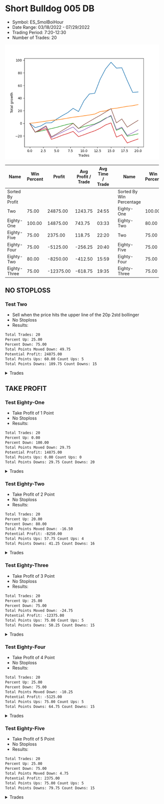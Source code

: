 # Short Bulldog 005 DB 
- Symbol: ES_SmolBoiHour
- Date Range: 03/18/2022 - 07/29/2022
- Trading Period: 7:20-12:30
- Number of Trades: 20

![Plot](ShortBulldog005DBES_SmolBoiHour.png)

| Name | Win Percent | Profit | Avg Profit / Trade | Avg Time / Trade |      | Name | Win Percent | Profit | Avg Profit / Trade | Avg Time / Trade |
| ---- | ----------- | ------ | ------------------ | ---------------- | ---- | ---- | ----------- | ------ | ------------------ | ---------------- |
| Sorted By <br> Profit | | | | | | Sorted By <br> Win Percentage ||||
| Two | 75.00 | 24875.00 | 1243.75 | 24:55 |     | Eighty-One | 100.00 | 14875.00 | 743.75 | 03:33 |
| Eighty-One | 100.00 | 14875.00 | 743.75 | 03:33 |     | Eighty-Two | 80.00 | -8250.00 | -412.50 | 15:59 |
| Eighty-Five | 75.00 | 2375.00 | 118.75 | 22:20 |     | Two | 75.00 | 24875.00 | 1243.75 | 24:55 |
| Eighty-Four | 75.00 | -5125.00 | -256.25 | 20:40 |     | Eighty-Five | 75.00 | 2375.00 | 118.75 | 22:20 |
| Eighty-Two | 80.00 | -8250.00 | -412.50 | 15:59 |     | Eighty-Four | 75.00 | -5125.00 | -256.25 | 20:40 |
| Eighty-Three | 75.00 | -12375.00 | -618.75 | 19:35 |     | Eighty-Three | 75.00 | -12375.00 | -618.75 | 19:35 |

## NO STOPLOSS

### Test Two
* Sell when the price hits the upper line of the 20p 2std bollinger
* No Stoploss
* Results:
```
Total Trades: 20
Percent Up: 25.00
Percent Down: 75.00
Total Points Moved Down: 49.75
Potential Profit: 24875.00
Total Points Ups: 60.00 Count Ups: 5
Total Points Downs: 109.75 Count Downs: 15
```

<details><summary>Trades</summary>

<code>In: 2022-03-29 11:38:00		Out: 2022-03-29 12:27:50		Total Position Time: 49:50		Total Move Down: -6.75		Total to Date: -6.75</code> <br />
<code>In: 2022-03-31 07:48:00		Out: 2022-03-31 08:08:30		Total Position Time: 20:30		Total Move Down: 2.50		Total to Date: -4.25</code> <br />
<code>In: 2022-04-06 10:43:00		Out: 2022-04-06 10:57:20		Total Position Time: 14:20		Total Move Down: 5.00		Total to Date: 0.75</code> <br />
<code>In: 2022-04-07 10:58:00		Out: 2022-04-07 11:18:20		Total Position Time: 20:20		Total Move Down: 0.25		Total to Date: 1.00</code> <br />
<code>In: 2022-04-07 11:03:00		Out: 2022-04-07 11:18:20		Total Position Time: 15:20		Total Move Down: 6.00		Total to Date: 7.00</code> <br />
<code>In: 2022-04-08 07:33:00		Out: 2022-04-08 07:49:20		Total Position Time: 16:20		Total Move Down: 5.25		Total to Date: 12.25</code> <br />
<code>In: 2022-04-18 07:27:00		Out: 2022-04-18 07:51:45		Total Position Time: 24:45		Total Move Down: 4.75		Total to Date: 17.00</code> <br />
<code>In: 2022-04-18 11:26:00		Out: 2022-04-18 11:44:10		Total Position Time: 18:10		Total Move Down: 6.75		Total to Date: 23.75</code> <br />
<code>In: 2022-05-04 09:24:00		Out: 2022-05-04 10:11:15		Total Position Time: 47:15		Total Move Down: -5.00		Total to Date: 18.75</code> <br />
<code>In: 2022-05-24 09:17:00		Out: 2022-05-24 09:31:20		Total Position Time: 14:20		Total Move Down: 17.00		Total to Date: 35.75</code> <br />
<code>In: 2022-05-24 09:18:00		Out: 2022-05-24 09:31:20		Total Position Time: 13:20		Total Move Down: 10.75		Total to Date: 46.50</code> <br />
<code>In: 2022-05-31 07:23:00		Out: 2022-05-31 08:07:30		Total Position Time: 44:30		Total Move Down: 1.25		Total to Date: 47.75</code> <br />
<code>In: 2022-06-13 09:40:00		Out: 2022-06-13 09:54:20		Total Position Time: 14:20		Total Move Down: 22.25		Total to Date: 70.00</code> <br />
<code>In: 2022-07-06 11:09:00		Out: 2022-07-06 11:11:45		Total Position Time: 02:45		Total Move Down: 16.25		Total to Date: 86.25</code> <br />
<code>In: 2022-07-06 11:10:00		Out: 2022-07-06 11:11:45		Total Position Time: 01:45		Total Move Down: 10.50		Total to Date: 96.75</code> <br />
<code>In: 2022-07-06 11:31:00		Out: 2022-07-06 12:01:25		Total Position Time: 30:25		Total Move Down: -9.25		Total to Date: 87.50</code> <br />
<code>In: 2022-07-06 11:35:00		Out: 2022-07-06 12:01:25		Total Position Time: 26:25		Total Move Down: 0.50		Total to Date: 88.00</code> <br />
<code>In: 2022-07-13 07:37:00		Out: 2022-07-13 08:25:05		Total Position Time: 48:05		Total Move Down: -20.25		Total to Date: 67.75</code> <br />
<code>In: 2022-07-14 08:12:00		Out: 2022-07-14 09:07:30		Total Position Time: 55:30		Total Move Down: -18.75		Total to Date: 49.00</code> <br />
<code>In: 2022-07-25 08:32:00		Out: 2022-07-25 08:52:10		Total Position Time: 20:10		Total Move Down: 0.75		Total to Date: 49.75</code> <br />


</details>

## TAKE PROFIT

### Test Eighty-One
* Take Profit of 1 Point
* No Stoploss
* Results:
```
Total Trades: 20
Percent Up: 0.00
Percent Down: 100.00
Total Points Moved Down: 29.75
Potential Profit: 14875.00
Total Points Ups: 0.00 Count Ups: 0
Total Points Downs: 29.75 Count Downs: 20
```

<details><summary>Trades</summary>

<code>In: 2022-03-29 11:38:00		Out: 2022-03-29 11:42:10		Total Position Time: 04:10		Total Move Down: 1.00		Total to Date: 1.00</code> <br />
<code>In: 2022-03-31 07:48:00		Out: 2022-03-31 07:53:10		Total Position Time: 05:10		Total Move Down: 1.25		Total to Date: 2.25</code> <br />
<code>In: 2022-04-06 10:43:00		Out: 2022-04-06 10:46:05		Total Position Time: 03:05		Total Move Down: 1.25		Total to Date: 3.50</code> <br />
<code>In: 2022-04-07 10:58:00		Out: 2022-04-07 11:18:40		Total Position Time: 20:40		Total Move Down: 1.25		Total to Date: 4.75</code> <br />
<code>In: 2022-04-07 11:03:00		Out: 2022-04-07 11:04:00		Total Position Time: 01:00		Total Move Down: 0.75		Total to Date: 5.50</code> <br />
<code>In: 2022-04-08 07:33:00		Out: 2022-04-08 07:33:25		Total Position Time: 00:25		Total Move Down: 1.25		Total to Date: 6.75</code> <br />
<code>In: 2022-04-18 07:27:00		Out: 2022-04-18 07:27:20		Total Position Time: 00:20		Total Move Down: 1.50		Total to Date: 8.25</code> <br />
<code>In: 2022-04-18 11:26:00		Out: 2022-04-18 11:26:20		Total Position Time: 00:20		Total Move Down: 1.50		Total to Date: 9.75</code> <br />
<code>In: 2022-05-04 09:24:00		Out: 2022-05-04 09:24:55		Total Position Time: 00:55		Total Move Down: 1.00		Total to Date: 10.75</code> <br />
<code>In: 2022-05-24 09:17:00		Out: 2022-05-24 09:17:15		Total Position Time: 00:15		Total Move Down: 1.25		Total to Date: 12.00</code> <br />
<code>In: 2022-05-24 09:18:00		Out: 2022-05-24 09:18:50		Total Position Time: 00:50		Total Move Down: 1.25		Total to Date: 13.25</code> <br />
<code>In: 2022-05-31 07:23:00		Out: 2022-05-31 07:23:15		Total Position Time: 00:15		Total Move Down: 1.50		Total to Date: 14.75</code> <br />
<code>In: 2022-06-13 09:40:00		Out: 2022-06-13 09:40:10		Total Position Time: 00:10		Total Move Down: 4.00		Total to Date: 18.75</code> <br />
<code>In: 2022-07-06 11:09:00		Out: 2022-07-06 11:09:15		Total Position Time: 00:15		Total Move Down: 1.00		Total to Date: 19.75</code> <br />
<code>In: 2022-07-06 11:10:00		Out: 2022-07-06 11:10:10		Total Position Time: 00:10		Total Move Down: 3.25		Total to Date: 23.00</code> <br />
<code>In: 2022-07-06 11:31:00		Out: 2022-07-06 11:31:15		Total Position Time: 00:15		Total Move Down: 1.00		Total to Date: 24.00</code> <br />
<code>In: 2022-07-06 11:35:00		Out: 2022-07-06 11:36:10		Total Position Time: 01:10		Total Move Down: 1.50		Total to Date: 25.50</code> <br />
<code>In: 2022-07-13 07:37:00		Out: 2022-07-13 07:37:15		Total Position Time: 00:15		Total Move Down: 1.50		Total to Date: 27.00</code> <br />
<code>In: 2022-07-14 08:12:00		Out: 2022-07-14 08:12:45		Total Position Time: 00:45		Total Move Down: 1.00		Total to Date: 28.00</code> <br />
<code>In: 2022-07-25 08:32:00		Out: 2022-07-25 09:02:50		Total Position Time: 30:50		Total Move Down: 1.75		Total to Date: 29.75</code> <br />


</details>

### Test Eighty-Two
* Take Profit of 2 Point
* No Stoploss
* Results:
```
Total Trades: 20
Percent Up: 20.00
Percent Down: 80.00
Total Points Moved Down: -16.50
Potential Profit: -8250.00
Total Points Ups: 57.75 Count Ups: 4
Total Points Downs: 41.25 Count Downs: 16
```

<details><summary>Trades</summary>

<code>In: 2022-03-29 11:38:00		Out: 2022-03-29 12:37:55		Total Position Time: 59:55		Total Move Down: -14.00		Total to Date: -14.00</code> <br />
<code>In: 2022-03-31 07:48:00		Out: 2022-03-31 07:54:45		Total Position Time: 06:45		Total Move Down: 1.75		Total to Date: -12.25</code> <br />
<code>In: 2022-04-06 10:43:00		Out: 2022-04-06 10:46:40		Total Position Time: 03:40		Total Move Down: 2.00		Total to Date: -10.25</code> <br />
<code>In: 2022-04-07 10:58:00		Out: 2022-04-07 11:19:10		Total Position Time: 21:10		Total Move Down: 2.00		Total to Date: -8.25</code> <br />
<code>In: 2022-04-07 11:03:00		Out: 2022-04-07 11:04:05		Total Position Time: 01:05		Total Move Down: 2.00		Total to Date: -6.25</code> <br />
<code>In: 2022-04-08 07:33:00		Out: 2022-04-08 07:33:35		Total Position Time: 00:35		Total Move Down: 2.50		Total to Date: -3.75</code> <br />
<code>In: 2022-04-18 07:27:00		Out: 2022-04-18 07:27:30		Total Position Time: 00:30		Total Move Down: 2.25		Total to Date: -1.50</code> <br />
<code>In: 2022-04-18 11:26:00		Out: 2022-04-18 11:26:25		Total Position Time: 00:25		Total Move Down: 1.75		Total to Date: 0.25</code> <br />
<code>In: 2022-05-04 09:24:00		Out: 2022-05-04 10:23:55		Total Position Time: 59:55		Total Move Down: -8.25		Total to Date: -8.00</code> <br />
<code>In: 2022-05-24 09:17:00		Out: 2022-05-24 09:17:35		Total Position Time: 00:35		Total Move Down: 3.00		Total to Date: -5.00</code> <br />
<code>In: 2022-05-24 09:18:00		Out: 2022-05-24 09:20:10		Total Position Time: 02:10		Total Move Down: 2.00		Total to Date: -3.00</code> <br />
<code>In: 2022-05-31 07:23:00		Out: 2022-05-31 07:23:35		Total Position Time: 00:35		Total Move Down: 2.00		Total to Date: -1.00</code> <br />
<code>In: 2022-06-13 09:40:00		Out: 2022-06-13 09:40:10		Total Position Time: 00:10		Total Move Down: 4.00		Total to Date: 3.00</code> <br />
<code>In: 2022-07-06 11:09:00		Out: 2022-07-06 11:09:25		Total Position Time: 00:25		Total Move Down: 5.25		Total to Date: 8.25</code> <br />
<code>In: 2022-07-06 11:10:00		Out: 2022-07-06 11:10:10		Total Position Time: 00:10		Total Move Down: 3.25		Total to Date: 11.50</code> <br />
<code>In: 2022-07-06 11:31:00		Out: 2022-07-06 12:30:55		Total Position Time: 59:55		Total Move Down: -22.50		Total to Date: -11.00</code> <br />
<code>In: 2022-07-06 11:35:00		Out: 2022-07-06 11:36:35		Total Position Time: 01:35		Total Move Down: 3.75		Total to Date: -7.25</code> <br />
<code>In: 2022-07-13 07:37:00		Out: 2022-07-13 08:36:55		Total Position Time: 59:55		Total Move Down: -13.00		Total to Date: -20.25</code> <br />
<code>In: 2022-07-14 08:12:00		Out: 2022-07-14 08:12:55		Total Position Time: 00:55		Total Move Down: 1.75		Total to Date: -18.50</code> <br />
<code>In: 2022-07-25 08:32:00		Out: 2022-07-25 09:11:15		Total Position Time: 39:15		Total Move Down: 2.00		Total to Date: -16.50</code> <br />


</details>

### Test Eighty-Three
* Take Profit of 3 Point
* No Stoploss
* Results:
```
Total Trades: 20
Percent Up: 25.00
Percent Down: 75.00
Total Points Moved Down: -24.75
Potential Profit: -12375.00
Total Points Ups: 75.00 Count Ups: 5
Total Points Downs: 50.25 Count Downs: 15
```

<details><summary>Trades</summary>

<code>In: 2022-03-29 11:38:00		Out: 2022-03-29 12:37:55		Total Position Time: 59:55		Total Move Down: -14.00		Total to Date: -14.00</code> <br />
<code>In: 2022-03-31 07:48:00		Out: 2022-03-31 08:17:35		Total Position Time: 29:35		Total Move Down: 3.25		Total to Date: -10.75</code> <br />
<code>In: 2022-04-06 10:43:00		Out: 2022-04-06 10:47:00		Total Position Time: 04:00		Total Move Down: 2.75		Total to Date: -8.00</code> <br />
<code>In: 2022-04-07 10:58:00		Out: 2022-04-07 11:57:55		Total Position Time: 59:55		Total Move Down: -17.25		Total to Date: -25.25</code> <br />
<code>In: 2022-04-07 11:03:00		Out: 2022-04-07 11:04:20		Total Position Time: 01:20		Total Move Down: 3.00		Total to Date: -22.25</code> <br />
<code>In: 2022-04-08 07:33:00		Out: 2022-04-08 07:38:35		Total Position Time: 05:35		Total Move Down: 3.50		Total to Date: -18.75</code> <br />
<code>In: 2022-04-18 07:27:00		Out: 2022-04-18 07:27:45		Total Position Time: 00:45		Total Move Down: 2.75		Total to Date: -16.00</code> <br />
<code>In: 2022-04-18 11:26:00		Out: 2022-04-18 11:27:35		Total Position Time: 01:35		Total Move Down: 3.25		Total to Date: -12.75</code> <br />
<code>In: 2022-05-04 09:24:00		Out: 2022-05-04 10:23:55		Total Position Time: 59:55		Total Move Down: -8.25		Total to Date: -21.00</code> <br />
<code>In: 2022-05-24 09:17:00		Out: 2022-05-24 09:17:35		Total Position Time: 00:35		Total Move Down: 3.00		Total to Date: -18.00</code> <br />
<code>In: 2022-05-24 09:18:00		Out: 2022-05-24 09:21:05		Total Position Time: 03:05		Total Move Down: 3.25		Total to Date: -14.75</code> <br />
<code>In: 2022-05-31 07:23:00		Out: 2022-05-31 07:23:40		Total Position Time: 00:40		Total Move Down: 3.00		Total to Date: -11.75</code> <br />
<code>In: 2022-06-13 09:40:00		Out: 2022-06-13 09:40:10		Total Position Time: 00:10		Total Move Down: 4.00		Total to Date: -7.75</code> <br />
<code>In: 2022-07-06 11:09:00		Out: 2022-07-06 11:09:25		Total Position Time: 00:25		Total Move Down: 5.25		Total to Date: -2.50</code> <br />
<code>In: 2022-07-06 11:10:00		Out: 2022-07-06 11:10:10		Total Position Time: 00:10		Total Move Down: 3.25		Total to Date: 0.75</code> <br />
<code>In: 2022-07-06 11:31:00		Out: 2022-07-06 12:30:55		Total Position Time: 59:55		Total Move Down: -22.50		Total to Date: -21.75</code> <br />
<code>In: 2022-07-06 11:35:00		Out: 2022-07-06 11:36:35		Total Position Time: 01:35		Total Move Down: 3.75		Total to Date: -18.00</code> <br />
<code>In: 2022-07-13 07:37:00		Out: 2022-07-13 08:36:55		Total Position Time: 59:55		Total Move Down: -13.00		Total to Date: -31.00</code> <br />
<code>In: 2022-07-14 08:12:00		Out: 2022-07-14 08:15:15		Total Position Time: 03:15		Total Move Down: 3.25		Total to Date: -27.75</code> <br />
<code>In: 2022-07-25 08:32:00		Out: 2022-07-25 09:11:20		Total Position Time: 39:20		Total Move Down: 3.00		Total to Date: -24.75</code> <br />


</details>

### Test Eighty-Four
* Take Profit of 4 Point
* No Stoploss
* Results:
```
Total Trades: 20
Percent Up: 25.00
Percent Down: 75.00
Total Points Moved Down: -10.25
Potential Profit: -5125.00
Total Points Ups: 75.00 Count Ups: 5
Total Points Downs: 64.75 Count Downs: 15
```

<details><summary>Trades</summary>

<code>In: 2022-03-29 11:38:00		Out: 2022-03-29 12:37:55		Total Position Time: 59:55		Total Move Down: -14.00		Total to Date: -14.00</code> <br />
<code>In: 2022-03-31 07:48:00		Out: 2022-03-31 08:25:20		Total Position Time: 37:20		Total Move Down: 4.25		Total to Date: -9.75</code> <br />
<code>In: 2022-04-06 10:43:00		Out: 2022-04-06 10:47:10		Total Position Time: 04:10		Total Move Down: 4.50		Total to Date: -5.25</code> <br />
<code>In: 2022-04-07 10:58:00		Out: 2022-04-07 11:57:55		Total Position Time: 59:55		Total Move Down: -17.25		Total to Date: -22.50</code> <br />
<code>In: 2022-04-07 11:03:00		Out: 2022-04-07 11:06:10		Total Position Time: 03:10		Total Move Down: 4.50		Total to Date: -18.00</code> <br />
<code>In: 2022-04-08 07:33:00		Out: 2022-04-08 07:45:10		Total Position Time: 12:10		Total Move Down: 4.00		Total to Date: -14.00</code> <br />
<code>In: 2022-04-18 07:27:00		Out: 2022-04-18 07:28:45		Total Position Time: 01:45		Total Move Down: 4.25		Total to Date: -9.75</code> <br />
<code>In: 2022-04-18 11:26:00		Out: 2022-04-18 11:27:55		Total Position Time: 01:55		Total Move Down: 4.00		Total to Date: -5.75</code> <br />
<code>In: 2022-05-04 09:24:00		Out: 2022-05-04 10:23:55		Total Position Time: 59:55		Total Move Down: -8.25		Total to Date: -14.00</code> <br />
<code>In: 2022-05-24 09:17:00		Out: 2022-05-24 09:17:50		Total Position Time: 00:50		Total Move Down: 3.75		Total to Date: -10.25</code> <br />
<code>In: 2022-05-24 09:18:00		Out: 2022-05-24 09:21:15		Total Position Time: 03:15		Total Move Down: 4.50		Total to Date: -5.75</code> <br />
<code>In: 2022-05-31 07:23:00		Out: 2022-05-31 07:24:05		Total Position Time: 01:05		Total Move Down: 4.00		Total to Date: -1.75</code> <br />
<code>In: 2022-06-13 09:40:00		Out: 2022-06-13 09:40:10		Total Position Time: 00:10		Total Move Down: 4.00		Total to Date: 2.25</code> <br />
<code>In: 2022-07-06 11:09:00		Out: 2022-07-06 11:09:25		Total Position Time: 00:25		Total Move Down: 5.25		Total to Date: 7.50</code> <br />
<code>In: 2022-07-06 11:10:00		Out: 2022-07-06 11:11:05		Total Position Time: 01:05		Total Move Down: 5.25		Total to Date: 12.75</code> <br />
<code>In: 2022-07-06 11:31:00		Out: 2022-07-06 12:30:55		Total Position Time: 59:55		Total Move Down: -22.50		Total to Date: -9.75</code> <br />
<code>In: 2022-07-06 11:35:00		Out: 2022-07-06 11:36:45		Total Position Time: 01:45		Total Move Down: 3.75		Total to Date: -6.00</code> <br />
<code>In: 2022-07-13 07:37:00		Out: 2022-07-13 08:36:55		Total Position Time: 59:55		Total Move Down: -13.00		Total to Date: -19.00</code> <br />
<code>In: 2022-07-14 08:12:00		Out: 2022-07-14 08:15:25		Total Position Time: 03:25		Total Move Down: 4.00		Total to Date: -15.00</code> <br />
<code>In: 2022-07-25 08:32:00		Out: 2022-07-25 09:13:30		Total Position Time: 41:30		Total Move Down: 4.75		Total to Date: -10.25</code> <br />


</details>

### Test Eighty-Five
* Take Profit of 5 Point
* No Stoploss
* Results:
```
Total Trades: 20
Percent Up: 25.00
Percent Down: 75.00
Total Points Moved Down: 4.75
Potential Profit: 2375.00
Total Points Ups: 75.00 Count Ups: 5
Total Points Downs: 79.75 Count Downs: 15
```

<details><summary>Trades</summary>

<code>In: 2022-03-29 11:38:00		Out: 2022-03-29 12:37:55		Total Position Time: 59:55		Total Move Down: -14.00		Total to Date: -14.00</code> <br />
<code>In: 2022-03-31 07:48:00		Out: 2022-03-31 08:29:05		Total Position Time: 41:05		Total Move Down: 5.00		Total to Date: -9.00</code> <br />
<code>In: 2022-04-06 10:43:00		Out: 2022-04-06 10:47:20		Total Position Time: 04:20		Total Move Down: 5.00		Total to Date: -4.00</code> <br />
<code>In: 2022-04-07 10:58:00		Out: 2022-04-07 11:57:55		Total Position Time: 59:55		Total Move Down: -17.25		Total to Date: -21.25</code> <br />
<code>In: 2022-04-07 11:03:00		Out: 2022-04-07 11:06:15		Total Position Time: 03:15		Total Move Down: 4.75		Total to Date: -16.50</code> <br />
<code>In: 2022-04-08 07:33:00		Out: 2022-04-08 07:49:20		Total Position Time: 16:20		Total Move Down: 5.25		Total to Date: -11.25</code> <br />
<code>In: 2022-04-18 07:27:00		Out: 2022-04-18 07:51:50		Total Position Time: 24:50		Total Move Down: 5.25		Total to Date: -6.00</code> <br />
<code>In: 2022-04-18 11:26:00		Out: 2022-04-18 11:28:05		Total Position Time: 02:05		Total Move Down: 6.00		Total to Date: 0.00</code> <br />
<code>In: 2022-05-04 09:24:00		Out: 2022-05-04 10:23:55		Total Position Time: 59:55		Total Move Down: -8.25		Total to Date: -8.25</code> <br />
<code>In: 2022-05-24 09:17:00		Out: 2022-05-24 09:18:00		Total Position Time: 01:00		Total Move Down: 6.25		Total to Date: -2.00</code> <br />
<code>In: 2022-05-24 09:18:00		Out: 2022-05-24 09:21:30		Total Position Time: 03:30		Total Move Down: 5.00		Total to Date: 3.00</code> <br />
<code>In: 2022-05-31 07:23:00		Out: 2022-05-31 07:24:15		Total Position Time: 01:15		Total Move Down: 5.00		Total to Date: 8.00</code> <br />
<code>In: 2022-06-13 09:40:00		Out: 2022-06-13 09:40:30		Total Position Time: 00:30		Total Move Down: 4.75		Total to Date: 12.75</code> <br />
<code>In: 2022-07-06 11:09:00		Out: 2022-07-06 11:09:25		Total Position Time: 00:25		Total Move Down: 5.25		Total to Date: 18.00</code> <br />
<code>In: 2022-07-06 11:10:00		Out: 2022-07-06 11:11:05		Total Position Time: 01:05		Total Move Down: 5.25		Total to Date: 23.25</code> <br />
<code>In: 2022-07-06 11:31:00		Out: 2022-07-06 12:30:55		Total Position Time: 59:55		Total Move Down: -22.50		Total to Date: 0.75</code> <br />
<code>In: 2022-07-06 11:35:00		Out: 2022-07-06 11:37:10		Total Position Time: 02:10		Total Move Down: 6.25		Total to Date: 7.00</code> <br />
<code>In: 2022-07-13 07:37:00		Out: 2022-07-13 08:36:55		Total Position Time: 59:55		Total Move Down: -13.00		Total to Date: -6.00</code> <br />
<code>In: 2022-07-14 08:12:00		Out: 2022-07-14 08:15:45		Total Position Time: 03:45		Total Move Down: 5.50		Total to Date: -0.50</code> <br />
<code>In: 2022-07-25 08:32:00		Out: 2022-07-25 09:13:40		Total Position Time: 41:40		Total Move Down: 5.25		Total to Date: 4.75</code> <br />


</details>